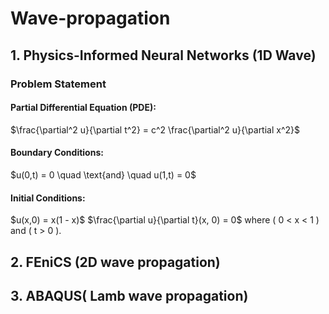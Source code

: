 # Wave-propagation
## 1. Physics-Informed Neural Networks (1D Wave) 
### Problem Statement
#### Partial Differential Equation (PDE):
$\frac{\partial^2 u}{\partial t^2} = c^2 \frac{\partial^2 u}{\partial x^2}\$
#### Boundary Conditions:
$u(0,t) = 0 \quad \text{and} \quad u(1,t) = 0\$
#### Initial Conditions:
$u(x,0) = x(1 - x)\$
$\\frac{\partial u}{\partial t}(x, 0) = 0\$  where \( 0 < x < 1 \) and \( t > 0 \).
## 2. FEniCS (2D wave propagation) 
## 3. ABAQUS( Lamb wave propagation)
